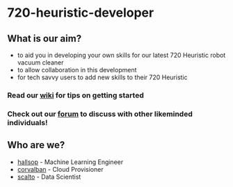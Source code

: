 # 720-heuristic-developer

## What is our aim?
- to aid you in developing your own skills for our latest 720 Heuristic robot vacuum cleaner
- to allow collaboration in this development
- for tech savvy users to add new skills to their 720 Heuristic

### Read our [wiki](https://github.com/hallsop/720-heuristic-developer/wiki/Getting-Started) for tips on getting started

### Check out our [forum](https://github.com/hallsop/720-heuristic-developer/discussions) to discuss with other likeminded individuals!


## Who are we?
- [hallsop](https://github.com/hallsop) - Machine Learning Engineer
- [corvalban](https://github.com/corvalban) - Cloud Provisioner
- [scalto](https://github.com/scalto) - Data Scientist
